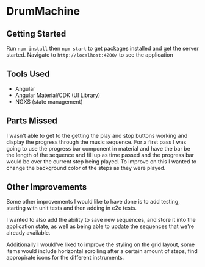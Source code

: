 # DrumMachine


## Getting Started 
Run `npm install` then `npm start` to get packages installed and get the server started. Navigate to `http://localhost:4200/` to see the application

## Tools Used
- Angular
- Angular Material/CDK (UI Library)
- NGXS (state management)

## Parts Missed
I wasn't able to get to the getting the play and stop buttons working and display the progress through the music sequence. For a first pass I was going to use the progress bar component in material and have the bar be the length of the sequence and fill up as time passed and the progress bar would be over the current step being played. To improve on this I wanted to change the background color of the steps as they were played.

## Other Improvements
Some other improvements I would like to have done is to add testing, starting with unit tests and then adding in e2e tests.

I wanted to also add the ability to save new sequences, and store it into the application state, as well as being able to update the sequences that we're already available.

Additionally I would've liked to improve the styling on the grid layout, some items would include horizontal scrolling after a certain amount of steps, find appropirate icons for the different instruments. 
